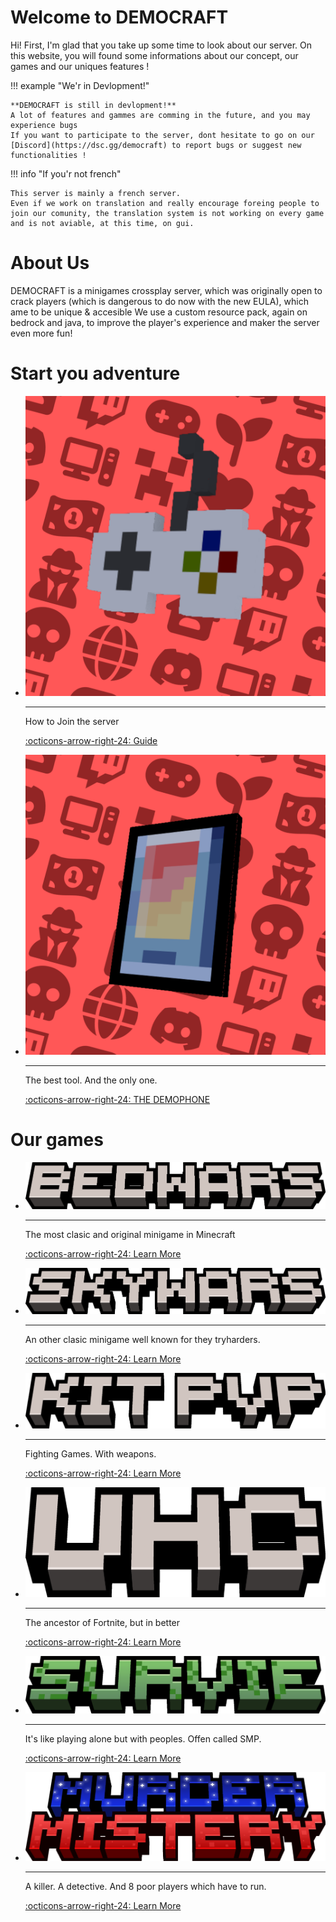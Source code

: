 # Welcome to DEMOCRAFT
Hi! First, I'm glad that you take up some time to look about our server. On this website, you will found some informations about our concept, our games and our uniques features !

!!! example "We'r in Devlopment!"

    **DEMOCRAFT is still in devlopment!**
    A lot of features and gammes are comming in the future, and you may experience bugs
    If you want to participate to the server, dont hesitate to go on our [Discord](https://dsc.gg/democraft) to report bugs or suggest new functionalities !

!!! info "If you'r not french"

    This server is mainly a french server.
    Even if we work on translation and really encourage foreing people to join our comunity, the translation system is not working on every game and is not aviable, at this time, on gui.
 
# About Us
DEMOCRAFT is a minigames crossplay server, which was originally open to crack players (which is dangerous to do now with the new EULA), which ame to be unique & accesible
We use a custom resource pack, again on bedrock and java, to improve the player's experience and maker the server even more fun!

# Start you adventure
<div class="grid cards funct" markdown>

-   ![Image title](../img/game-icon.png)

    ---

    How to Join the server

    [:octicons-arrow-right-24: Guide](/bedwars)

-   ![Image title](../img/phone-icon.png)

    ---

    The best tool. And the only one.

    [:octicons-arrow-right-24: THE DEMOPHONE](/skywars)

</div>


# Our games
<div class="grid cards game" markdown>

-   ![Image title](../img/bedwars.png)

    ---

    The most clasic and original minigame in Minecraft

    [:octicons-arrow-right-24: Learn More](en//bedwars)

-   ![Image title](../img/skywars.png)

    ---

    An other clasic minigame well known for they tryharders.

    [:octicons-arrow-right-24: Learn More](en//skywars)

-   ![Image title](../img/kitpvp.png)

    ---

    Fighting Games. With weapons.

    [:octicons-arrow-right-24: Learn More](#)

-   ![Image title](../img/uhc.png)

    ---

    The ancestor of Fortnite, but in better

    [:octicons-arrow-right-24: Learn More](/en/uhc)

-   ![Image title](../img/survie.png)

    ---

    It's like playing alone but with peoples. Offen called SMP.

    [:octicons-arrow-right-24: Learn More](/en/smp)

-   ![Image title](../img/murder.png)

    ---

    A killer. A detective. And 8 poor players which have to run.

    [:octicons-arrow-right-24: Learn More](/en/murder)

</div>
